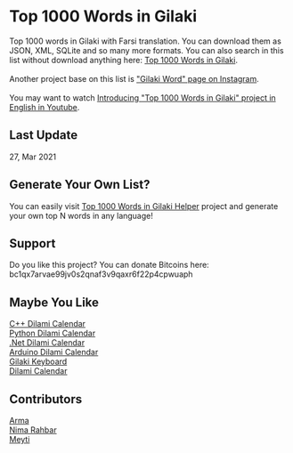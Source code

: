 # Top 1000 Words in Gilaki
Top 1000 words in Gilaki with Farsi translation. You can download them as JSON, XML, SQLite and so many more formats.
You can also search in this list without download anything here: [Top 1000 Words in Gilaki](https://Gil1000.ir).
<br/>
<br/>
Another project base on this list is ["Gilaki Word" page on Instagram](https://instagram.com/gilakiword).
<br/>
<br/>
You may want to watch [Introducing "Top 1000 Words in Gilaki" project in English in Youtube](https://www.youtube.com/watch?v=MW1o3a_anTY&ab_channel=AlirezaAhmadi).

## Last Update
27, Mar 2021

## Generate Your Own List?
You can easily visit [Top 1000 Words in Gilaki Helper](https://github.com/LordArma/Top-1000-Words-in-Gilaki-Helper) project and generate your own top N words in any language!

## Support
Do you like this project? You can donate Bitcoins here:
<br/>
bc1qx7arvae99jv0s2qnaf3v9qaxr6f22p4cpwuaph

## Maybe You Like
[C++ Dilami Calendar](https://github.com/LordArma/Dilami-Calendar-C-)
<br/>
[Python Dilami Calendar](https://github.com/Jangal/python-dilami-calendar)
<br/>
[.Net Dilami Calendar](https://github.com/Jangal/Dilami-Calendar-.Net)
<br/>
[Arduino Dilami Calendar](https://github.com/LordArma/Dilami-Calendar-Arduino)
<br/>
[Gilaki Keyboard](https://gilakikeyboard.ir)
<br/>
[Dilami Calendar](https://giltime.ir)

## Contributors
[Arma](https://github.com/LordArma)
<br/>
[Nima Rahbar](https://instagram.com/shabkhooon)
<br/>
[Meyti](https://github.com/meyt)
<br/>
